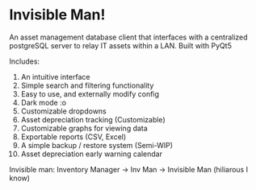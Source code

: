 # Invisible Man!

An asset management database client that interfaces with a centralized postgreSQL server to relay IT assets within a LAN. Built with PyQt5

Includes:
1. An intuitive interface
2. Simple search and filtering functionality
3. Easy to use, and externally modify config
4. Dark mode :o
5. Customizable dropdowns
6. Asset depreciation tracking (Customizable)
7. Customizable graphs for viewing data
8. Exportable reports (CSV, Excel)
9. A simple backup / restore system (Semi-WIP)
10. Asset depreciation early warning calendar


Invisible man: Inventory Manager -> Inv Man -> Invisible Man (hiliarous I know)
